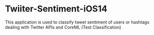 # Twiiter-Sentiment-iOS14

This application is used to classify tweet sentiment of users or hashtags dealing with Twitter APIs and CoreML (Text Classification)
